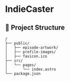 # IndieCaster

## 🚀 Project Structure

```text
/
├── public/
│   ├── episode-artwork/
│   ├── profile-images/
│   ├── favicon.ico
├── src/
│   └── pages/
│       └── index.astro
└── package.json
```

